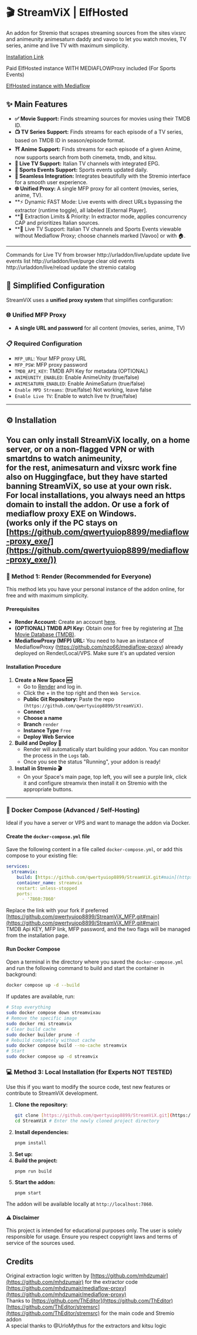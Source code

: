 # 🎬 StreamViX | ElfHosted 

An addon for Stremio that scrapes streaming sources from the sites vixsrc and animeunity animesaturn daddy and vavoo to let you watch movies, TV series, anime and live TV with maximum simplicity.

[Installation Link](https://streamvix.hayd.uk/)

Paid ElfHosted instance WITH MEDIAFLOWProxy included (For Sports Events)

[ElfHosted instance with Mediaflow](https://store.elfhosted.com/product/streamvix/)

## ✨ Main Features
* **✅ Movie Support:** Finds streaming sources for movies using their TMDB ID.
* **📺 TV Series Support:** Finds streams for each episode of a TV series, based on TMDB ID in season/episode format.
* **⛩️ Anime Support:** Finds streams for each episode of a given Anime, now supports search from both cinemeta, tmdb, and kitsu.
* **📡 Live TV Support:** Italian TV channels with integrated EPG.
* **📡 Sports Events Support:** Sports events updated daily.
* **🔗 Seamless Integration:** Integrates beautifully with the Stremio interface for a smooth user experience.
* **🌐 Unified Proxy:** A single MFP proxy for all content (movies, series, anime, TV).
* **⚡ Dynamic FAST Mode: Live events with direct URLs bypassing the extractor (runtime toggle), all labeled [External Player].
* **🎯 Extraction Limits & Priority: In extractor mode, applies concurrency CAP and prioritizes Italian sources.
* **📡 Live TV Support: Italian TV channels and Sports Events viewable without Mediaflow Proxy; choose channels marked [Vavoo] or with 🏠. 



---
Commands for Live TV from browser
http://urladdon/live/update   update live events list
http://urladdon/live/purge    clear old events
http://urladdon/live/reload   update the stremio catalog

## 🔧 Simplified Configuration
StreamViX uses a **unified proxy system** that simplifies configuration:
### 🌐 Unified MFP Proxy
- **A single URL and password** for all content (movies, series, anime, TV)
### 📋 Required Configuration
- `MFP_URL`: Your MFP proxy URL
- `MFP_PSW`: MFP proxy password
- `TMDB_API_KEY`: TMDB API Key for metadata (OPTIONAL)
- `ANIMEUNITY_ENABLED`: Enable AnimeUnity (true/false)
- `ANIMESATURN_ENABLED`: Enable AnimeSaturn (true/false)
- `Enable MPD Streams`: (true/false) Not working, leave false
- `Enable Live TV`: Enable to watch live tv (true/false)
---
## ⚙️ Installation
You can only install StreamViX locally, on a home server, or on a non-flagged VPN or with smartdns to watch animeunity,  
for the rest, animesaturn and vixsrc work fine also on Huggingface, but they have started banning StreamViX, so use at your own risk.  
For local installations, you always need an https domain to install the addon. Or use a fork of mediaflow proxy EXE on Windows.  
(works only if the PC stays on [https://github.com/qwertyuiop8899/mediaflow-proxy_exe/](https://github.com/qwertyuiop8899/mediaflow-proxy_exe/))
---
### 🚀 Method 1: Render (Recommended for Everyone)
This method lets you have your personal instance of the addon online, for free and with maximum simplicity.
#### Prerequisites
* **Render Account:** Create an account [here]([render.com](https://dashboard.render.com/register)).
* **(OPTIONAL) TMDB API Key:** Obtain one for free by registering at [The Movie Database (TMDB)](https://www.themoviedb.org/documentation/api).
* **MediaflowProxy (MFP) URL:** You need to have an instance of MediaflowProxy (https://github.com/nzo66/mediaflow-proxy) already deployed on Render/Local/VPS. Make sure it's an updated version  
#### Installation Procedure
1.  **Create a New Space 🆕**
    * Go to [Render]((https://dashboard.render.com/)) and log in.
    * Click the + in the top right and then `Web Service`.
    * **Public Git Repository:** Paste the repo `(https://github.com/qwertyuiop8899/StreamViX)`.
    * **Connect**
    * **Choose a name**
    * **Branch** `render`
    * **Instance Type** `Free`
    * **Deploy Web Service**
2.  **Build and Deploy 🚀**
    * Render will automatically start building your addon. You can monitor the process in the `Logs` tab.
    * Once you see the status "Running", your addon is ready!
3.  **Install in Stremio 🎬**
    * On your Space's main page, top left, you will see a purple link, click it and configure streamvix then install it on Stremio with the appropriate buttons.
---
### 🐳 Docker Compose (Advanced / Self-Hosting)
Ideal if you have a server or VPS and want to manage the addon via Docker.
#### Create the `docker-compose.yml` file
Save the following content in a file called `docker-compose.yml`, or add this compose to your existing file:
```yaml
services:
  streamvix:
    build: [https://github.com/qwertyuiop8899/StreamViX.git#main](https://github.com/qwertyuiop8899/StreamViX.git#main)
    container_name: streamvix
    restart: unless-stopped
    ports:
      - '7860:7860'
```
Replace the link with your fork if preferred [https://github.com/qwertyuiop8899/StreamViX_MFP.git#main](https://github.com/qwertyuiop8899/StreamViX_MFP.git#main)  
TMDB Api KEY, MFP link, MFP password, and the two flags will be managed from the installation page.  
#### Run Docker Compose  
Open a terminal in the directory where you saved the `docker-compose.yml` and run the following command to build and start the container in background:  
```bash
docker compose up -d --build
```
If updates are available, run:  
```bash
# Stop everything
sudo docker compose down streamvixau
# Remove the specific image
sudo docker rmi streamvix
# Clear build cache
sudo docker builder prune -f
# Rebuild completely without cache
sudo docker compose build --no-cache streamvix
# Start
sudo docker compose up -d streamvix
```
### 💻 Method 3: Local Installation (for Experts NOT TESTED)
Use this if you want to modify the source code, test new features or contribute to StreamViX development.  
1.  **Clone the repository:**
    ```bash
    git clone [https://github.com/qwertyuiop8899/StreamViX.git](https://github.com/qwertyuiop8899/StreamViX.git) # Make sure it's the correct StreamViX repo
    cd StreamViX # Enter the newly cloned project directory
    ```
2.  **Install dependencies:**
    ```bash
    pnpm install
    ```
3.  **Set up:**
4.  **Build the project:**
    ```
    pnpm run build
    ```
5.  **Start the addon:**
    ```
    pnpm start
    ```
The addon will be available locally at `http://localhost:7860`.  
#### ⚠️ Disclaimer
This project is intended for educational purposes only. The user is solely responsible for usage. Ensure you respect copyright laws and terms of service of the sources used.
## Credits
Original extraction logic written by [https://github.com/mhdzumair](https://github.com/mhdzumair) for the extractor code [https://github.com/mhdzumair/mediaflow-proxy](https://github.com/mhdzumair/mediaflow-proxy)  
Thanks to [https://github.com/ThEditor](https://github.com/ThEditor) [https://github.com/ThEditor/stremsrc](https://github.com/ThEditor/stremsrc) for the main code and Stremio addon  
A special thanks to @UrloMythus for the extractors and kitsu logic
